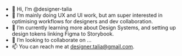 - 👋 Hi, I’m @designer-talia
- 👀 I’m mainly doing UX and UI work, but am super interested in optimising workflows for designers and dev collaboration.
- 🌱 I’m currently learning more about Design Systems, and setting up design tokens linking Figma to Storybook.
- 💞️ I’m looking to collaborate on ...
- 📫 You can reach me at designer.talia@gmail.com.

<!---
designer-talia/designer-talia is a ✨ special ✨ repository because its `README.md` (this file) appears on your GitHub profile.
You can click the Preview link to take a look at your changes.
--->
